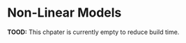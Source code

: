 # Non-Linear Models

**TOOD:** This chpater is currently empty to reduce build time.

<!-- Some notes: -->

<!-- - Currently, most of this code is similar to that of the non-linear chapter of ISLR. It will likely change in the future. -->
<!-- - GAMs and `caret` have some issues working together! -->
<!-- - These are currently notes without narrative. -->

<!-- ```{r load_library} -->
<!-- library(ISLR) -->
<!-- ``` -->

<!-- ## Polynomial Regression -->

<!-- ```{r} -->
<!-- fit_poly_4 = lm(wage ~ poly(age, 4), data = Wage) -->
<!-- summary(fit_poly_4) -->
<!-- ``` -->

<!-- ```{r} -->
<!-- fit_poly_4_raw = lm(wage ~ poly(age, 4, raw = TRUE), data = Wage) -->
<!-- summary(fit_poly_4_raw) -->
<!-- ``` -->

<!-- ```{r} -->
<!-- coef(fit_poly_4) -->
<!-- coef(fit_poly_4_raw) -->
<!-- plot(fitted(fit_poly_4), fitted(fit_poly_4_raw)) -->
<!-- ``` -->


<!-- ```{r plot_poly_fit} -->
<!-- age_lower = range(Wage$age)[1] -->
<!-- age_upper = range(Wage$age)[2] -->
<!-- age_grid = seq(from = age_lower, to = age_upper, by = 1) -->

<!-- age_pred = predict(fit_poly_4, newdata = data.frame(age = age_grid), se = TRUE) -->
<!-- age_se_bands = cbind(age_pred$fit + 2 * age_pred$se.fit, age_pred$fit - 2 * age_pred$se.fit) -->

<!-- plot(wage ~ age, data = Wage, -->
<!--   cex = .5, col = "darkgrey", -->
<!--   xlab = "Age", ylab = "Wage" -->
<!-- ) -->
<!-- lines(age_grid, age_pred$fit, lwd = 2, col = "dodgerblue") -->
<!-- matlines(age_grid, age_se_bands, lwd = 1, col = "dodgerblue", lty = 3) -->
<!-- ``` -->

<!-- ### ANOVA -->

<!-- ```{r anova} -->
<!-- fit_a = lm(wage ~ education, data = Wage) -->
<!-- fit_b = lm(wage ~ education + age, data = Wage) -->
<!-- fit_c = lm(wage ~ education + poly(age, 2), data = Wage) -->
<!-- fit_d = lm(wage ~ education + poly(age, 3), data = Wage) -->
<!-- anova(fit_a, fit_b, fit_c, fit_d) -->
<!-- ``` -->

<!-- ## Logistic Regression, Polynomial Terms -->

<!-- ```{r logistic} -->
<!-- glm_poly_4 = glm(I(wage > 250) ~ poly(age, 4), data = Wage, family = binomial) -->
<!-- summary(glm_poly_4) -->
<!-- ``` -->

<!-- ```{r} -->
<!-- glm_pred = predict(glm_poly_4, newdata = data.frame(age = age_grid), se = TRUE) -->
<!-- glm_se_bands = cbind(fit = glm_pred$fit, -->
<!--                      lower = glm_pred$fit - 2 * glm_pred$se.fit, -->
<!--                      upper = glm_pred$fit + 2 * glm_pred$se.fit) -->

<!-- glm_prob_bands = exp(glm_se_bands) / (1 + exp(glm_se_bands)) -->
<!-- matplot(age_grid, glm_prob_bands, -->
<!--         lwd = c(2, 1, 1), lty = c(1, 2, 2), -->
<!--         type = "l", col = "dodgerblue", -->
<!--         ylim = c(0, 0.1)) -->
<!-- points(jitter(Wage$age), I((Wage$wage > 250) / 10), -->
<!--        cex = .5, pch = "|", col = "darkgrey" -->
<!-- ) -->
<!-- ``` -->

<!-- ## Step Functions -->

<!-- ```{r step_functions} -->
<!-- table(cut(Wage$age, 4)) -->
<!-- step_fit = lm(wage ~ cut(age, 4), data = Wage) -->
<!-- age_pred = predict(step_fit, newdata = data.frame(age = age_grid), se = TRUE) -->
<!-- coef(summary(step_fit)) -->

<!-- plot(wage ~ age, data = Wage, -->
<!--      cex = .5, col = "darkgrey", -->
<!--      xlab = "Age", ylab = "Wage" -->
<!-- ) -->
<!-- lines(age_grid, age_pred$fit, col = "dodgerblue", lwd = 3) -->
<!-- ``` -->










<!-- ### Smoothing Splines -->

<!-- ```{r smooth_spline, message=FALSE, warning=FALSE} -->
<!-- library(splines) -->
<!-- ss_age = smooth.spline(Wage$age, Wage$wage, df = 28) -->
<!-- plot(wage ~ age, data = Wage, -->
<!--      cex = .5, col = "darkgrey", -->
<!--      xlab = "Age", ylab = "Wage" -->
<!-- ) -->
<!-- lines(ss_age, col = "darkorange", lwd = 2) -->

<!-- ss_age_cv = smooth.spline(Wage$age, Wage$wage, cv = TRUE) -->
<!-- ss_age_cv -->
<!-- lines(ss_age_cv, col = "dodgerblue", lwd = 2) -->
<!-- ``` -->


<!-- ## Local Regression -->


<!-- ```{r local} -->
<!-- plot(wage ~ age, data = Wage, -->
<!--      cex = .5, col = "darkgrey", -->
<!--      xlab = "Age", ylab = "Wage" -->
<!-- ) -->
<!-- title("Local Regression") -->
<!-- local_span_01 = loess(wage ~ age, span = .1, data = Wage) -->
<!-- local_span_09 = loess(wage ~ age, span = .9, data = Wage) -->
<!-- lines(age_grid, predict(local_span_01, data.frame(age = age_grid)), -->
<!--       col = "darkorange", lwd = 2) -->
<!-- lines(age_grid, predict(local_span_09, data.frame(age = age_grid)), -->
<!--       col = "dodgerblue", lwd = 2) -->
<!-- legend("topright", legend = c("Span = 0.1", "Span = 0.9"), -->
<!--        col = c("darkorange", "dodgerblue"), lty = 1, lwd = 2, cex = .8) -->
<!-- ``` -->






<!-- ## Generalized Additive Models (GAMs) -->


<!-- ```{r} -->
<!-- library(gam) -->
<!-- gam_fit = gam(wage ~ s(age, 4) + s(year, 4) + education, data = Wage) -->
<!-- par(mfrow = c(1, 3)) -->
<!-- plot(gam_fit, se = TRUE, col = "darkorange", lwd = 2) -->
<!-- ``` -->

<!-- ```{r} -->
<!-- gam_fit_small = gam(wage ~ s(age, 4) + education, data = Wage) -->
<!-- anova(gam_fit_small, gam_fit, test = "F") -->
<!-- ``` -->

<!-- ```{r} -->
<!-- gam_log = gam(I(wage > 250) ~ s(age, 4) + s(year, 4) + education, -->
<!--               family = binomial, data = Wage) -->
<!-- par(mfrow = c(1, 3)) -->
<!-- plot(gam_log) -->
<!-- par(mfrow = c(1, 3)) -->
<!-- plot(gam_log, se = TRUE, col = "dodgerblue") -->
<!-- ``` -->



<!-- ### GAMs in `caret` -->

<!-- ```{r, message=FALSE, warning=FALSE} -->
<!-- set.seed(430) -->
<!-- library(caret) -->
<!-- library(MASS) -->
<!-- bos_idx = createDataPartition(Boston$medv, p = 0.75, list = FALSE) -->
<!-- bos_trn = Boston[bos_idx, ] -->
<!-- bos_tst = Boston[-bos_idx, ] -->
<!-- ``` -->

<!-- ```{r} -->
<!-- cv_5 = trainControl(method = "cv", number = 5) -->
<!-- gam_grid = expand.grid(df = 1:10) -->
<!-- gam_train = train(medv ~ ., data = bos_trn, trControl = cv_5,  -->
<!--                   method = "gamSpline", tuneGrid = gam_grid) -->
<!-- plot(gam_train) -->
<!-- ``` -->


<!-- ```{r} -->
<!-- gam_train -->
<!-- ``` -->



<!-- ## External Links -->

<!-- - [GAM: The Predictive Modeling Silver Bullet](http://multithreaded.stitchfix.com/blog/2015/07/30/gam/) -->


<!-- ## RMarkdown -->

<!-- The RMarkdown file for this chapter can be found [**here**](18-nonlin.Rmd). The file was created using `R` version 3.4.1 and the following packages: -->

<!-- - Base Packages, Attached -->

<!-- ```{r, echo = FALSE} -->
<!-- sessionInfo()$basePkgs -->
<!-- ``` -->

<!-- - Additional Packages, Attached -->

<!-- ```{r, echo = FALSE} -->
<!-- names(sessionInfo()$otherPkgs) -->
<!-- ``` -->

<!-- - Additional Packages, Not Attached -->

<!-- ```{r, echo = FALSE} -->
<!-- names(sessionInfo()$loadedOnly) -->
<!-- ``` -->



